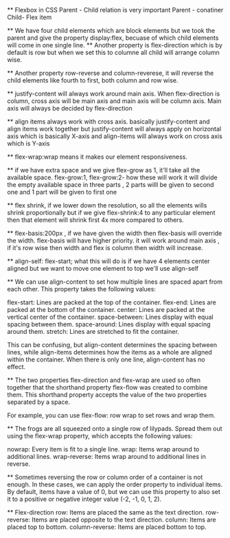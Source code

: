 \*\* Flexbox in CSS
Parent - Child relation is very important
Parent - conatiner
Child- Flex item

\*\* We have four child elements which are block elements but we took the parent and give the property display:flex, becuase of which child elements will come in one single line.
\*\* Another property is flex-direction which is by default is row but when we set this to columne all child will arrange column wise.

\*\* Another property row-reverse and column-reverese, it will reverse the child elements like fourth to first, both column and row wise.

\*\* justify-content will always work around main axis. When flex-direction is column, cross axis will be main axis and main axis will be column axis. Main axis will always be decided by flex-direction

\*\* align items always work with cross axis. basically justify-content and align items work together but justify-content will always apply on horizontal axis which is basically X-axis and align-items will always work on cross axis which is Y-axis

\*\* flex-wrap:wrap means it makes our element responsiveness.

\*\* if we have extra space and we give flex-grow as 1, it'll take all the available space.
flex-grow:1, flex-grow:2- how these will work it will divide the empty available space in three parts , 2 parts willl be given to second one and 1 part will be given to first one

\*\* flex shrink, if we lower down the resolution, so all the elements wills shrink proportionally but if we give flex-shrink:4 to any particular element then that element will shrink first 4x more compared to others.

\*\* flex-basis:200px , if we have given the width then flex-basis will override the width. flex-basis will have higher priority. it will work around main axis , if it's row wise then width and flex is column then width will increase.

\*\* align-self: flex-start; what this will do is if we have 4 elements center aligned but we want to move one element to top we'll use align-self

\*\* We can use align-content to set how multiple lines are spaced apart from each other. This property takes the following values:

flex-start: Lines are packed at the top of the container.
flex-end: Lines are packed at the bottom of the container.
center: Lines are packed at the vertical center of the container.
space-between: Lines display with equal spacing between them.
space-around: Lines display with equal spacing around them.
stretch: Lines are stretched to fit the container.

This can be confusing, but align-content determines the spacing between lines, while align-items determines how the items as a whole are aligned within the container. When there is only one line, align-content has no effect.

\*\* The two properties flex-direction and flex-wrap are used so often together that the shorthand property flex-flow was created to combine them. This shorthand property accepts the value of the two properties separated by a space.

For example, you can use flex-flow: row wrap to set rows and wrap them.

\*\* The frogs are all squeezed onto a single row of lilypads. Spread them out using the flex-wrap property, which accepts the following values:

nowrap: Every item is fit to a single line.
wrap: Items wrap around to additional lines.
wrap-reverse: Items wrap around to additional lines in reverse.

\*\* Sometimes reversing the row or column order of a container is not enough. In these cases, we can apply the order property to individual items. By default, items have a value of 0, but we can use this property to also set it to a positive or negative integer value (-2, -1, 0, 1, 2).

\*\* Flex-direction
row: Items are placed the same as the text direction.
row-reverse: Items are placed opposite to the text direction.
column: Items are placed top to bottom.
column-reverse: Items are placed bottom to top.

